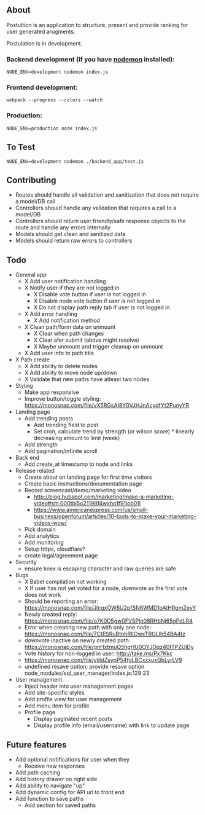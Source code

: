 ## About

Postultion is an application to structure, present and provide ranking for user generated arugments.

Postulation is in development.

### Backend development (if you have [nodemon](https://github.com/remy/nodemon) installed):
```
NODE_ENV=development nodemon index.js
```

### Frontend development:
```
webpack --progress --colors --watch
```

### Production:
```
NODE_ENV=production node index.js
```

## To Test

`NODE_ENV=development nodemon ./backend_app/test.js`

## Contributing

* Routes should handle all validation and sanitization that does not require a model/DB call
* Controllers should handle any validation that requires a call to a model/DB
* Controllers should return user friendly/safe response objects to the route and handle any errors internally
* Models should get clean and sanitized data
* Models should return raw errors to controllers

## Todo

* General app
  * X Add user notification handling
  * X Notify user if they are not logged in
    * X Disable vote button if user is not logged in
    * X Disable node vote button if user is not logged in
    * X Do not display path reply tab if user is not logged in
  * X Add error handling
    * X Add notification method
  * X Clean path/form data on unmount
    * X Clear when path changes
    * X Clear afer submit (above might resolve)
    * X Maybe unmount and trigger cleanup on unmount
  * X Add user info to path title
* X Path create
  * X Add ability to delete nodes
  * X Add ability to move node up/down
  * X Validate that new paths have atleast two nodes
* Styling
  * Make app responsive
  * Improve button/toggle styling: https://monosnap.com/file/vX5RGsAI8Y0VJHJnAcydfYt2PunyYR
* Landing page
  * Add trending posts
    * Add trending field to post
    * Set cron, calculate trend by strength (or wilson score) * linearly decreasing amount to limit (week)
  * Add strength
  * Add pagination/infinite scroll
* Back end
  * Add create_at timestamp to node and links
* Release related
  * Create about on landing page for first time visitors
  * Create basic instructions/documentation page
  * Record screencast/demo/marketing video
    * http://blog.hubspot.com/marketing/make-a-marketing-video#sm.000tbi5o21198f4wxho1f91lob01l
    * https://www.americanexpress.com/us/small-business/openforum/articles/10-tools-to-make-your-marketing-videos-wow/
  * Pick domain
  * Add analytics
  * Add monitoring
  * Setup https, cloudflare?
  * create legal/agreement page
* Security
  * ensure knex is escaping character and raw queries are safe
* Bugs
  * X Babel compilation not working
  * X If user has not yet voted for a node, downvote as the first vote does not work
  * Should be reporting an error: https://monosnap.com/file/JlcgxOW8U2pfSN6WMD1oAtHRgmZevY
  * Newly created reply: https://monosnap.com/file/o7K0D5gw0FVSPjo08RHbNj65gPdLR4
  * Error when creating new path with only one node: https://monosnap.com/file/7CtESRuBtnhRIIOwxTRGLIh54BA4tz
  * downvote inactive on newly created path: https://monosnap.com/file/gnHxtmuQ5hgHU0OYJOqz40tTPZUlDy
  * Vote history for non-logged in user: http://take.ms/Px7Kkc
  * https://monosnap.com/file/yIjldZsvpP54fgLBCxxxuxGbLyrLV9
  * undefined resave option; provide resave option node_modules/sql_user_manager/index.js:129:23
* User management
  * Inject header into user management pages
  * Add site-specific styles
  * Add profile view for user management
  * Add menu item for profile
  * Profile page
    * Display paginated recent posts
    * Display profile info (email/username) with link to update page

## Future features
* Add optional notifications for user when they
  * Receive new responses
* Add path caching
* Add history drawer on right side
* Add ability to navigate "up"
* Add dynamic config for API url to front end
* Add function to save paths
  * Add section for saved paths